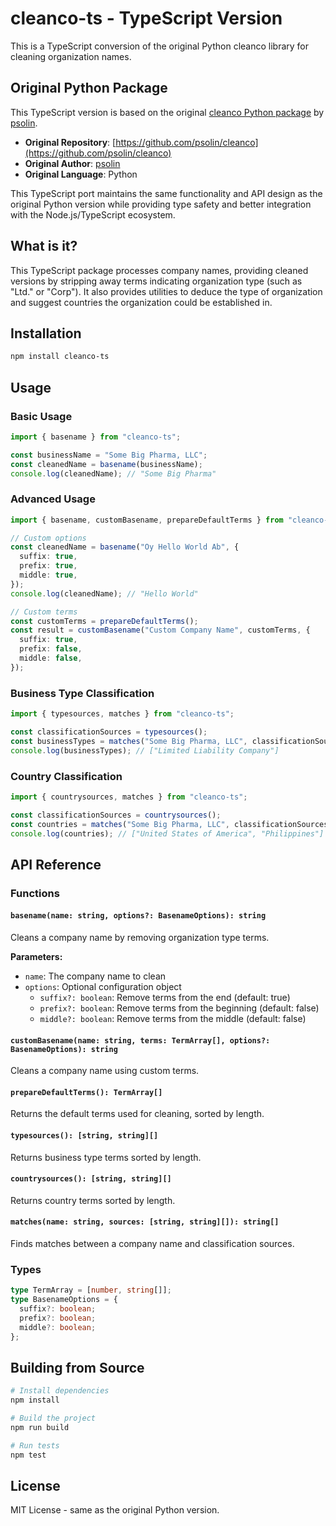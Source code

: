 # cleanco-ts - TypeScript Version

This is a TypeScript conversion of the original Python cleanco library for cleaning organization names.

## Original Python Package

This TypeScript version is based on the original [cleanco Python package](https://github.com/psolin/cleanco) by [psolin](https://github.com/psolin).

- **Original Repository**: [https://github.com/psolin/cleanco](https://github.com/psolin/cleanco)
- **Original Author**: [psolin](https://github.com/psolin)
- **Original Language**: Python

This TypeScript port maintains the same functionality and API design as the original Python version while providing type safety and better integration with the Node.js/TypeScript ecosystem.

## What is it?

This TypeScript package processes company names, providing cleaned versions by stripping away terms indicating organization type (such as "Ltd." or "Corp"). It also provides utilities to deduce the type of organization and suggest countries the organization could be established in.

## Installation

```bash
npm install cleanco-ts
```

## Usage

### Basic Usage

```typescript
import { basename } from "cleanco-ts";

const businessName = "Some Big Pharma, LLC";
const cleanedName = basename(businessName);
console.log(cleanedName); // "Some Big Pharma"
```

### Advanced Usage

```typescript
import { basename, customBasename, prepareDefaultTerms } from "cleanco-ts";

// Custom options
const cleanedName = basename("Oy Hello World Ab", {
  suffix: true,
  prefix: true,
  middle: true,
});
console.log(cleanedName); // "Hello World"

// Custom terms
const customTerms = prepareDefaultTerms();
const result = customBasename("Custom Company Name", customTerms, {
  suffix: true,
  prefix: false,
  middle: false,
});
```

### Business Type Classification

```typescript
import { typesources, matches } from "cleanco-ts";

const classificationSources = typesources();
const businessTypes = matches("Some Big Pharma, LLC", classificationSources);
console.log(businessTypes); // ["Limited Liability Company"]
```

### Country Classification

```typescript
import { countrysources, matches } from "cleanco-ts";

const classificationSources = countrysources();
const countries = matches("Some Big Pharma, LLC", classificationSources);
console.log(countries); // ["United States of America", "Philippines"]
```

## API Reference

### Functions

#### `basename(name: string, options?: BasenameOptions): string`

Cleans a company name by removing organization type terms.

**Parameters:**

- `name`: The company name to clean
- `options`: Optional configuration object
  - `suffix?: boolean`: Remove terms from the end (default: true)
  - `prefix?: boolean`: Remove terms from the beginning (default: false)
  - `middle?: boolean`: Remove terms from the middle (default: false)

#### `customBasename(name: string, terms: TermArray[], options?: BasenameOptions): string`

Cleans a company name using custom terms.

#### `prepareDefaultTerms(): TermArray[]`

Returns the default terms used for cleaning, sorted by length.

#### `typesources(): [string, string][]`

Returns business type terms sorted by length.

#### `countrysources(): [string, string][]`

Returns country terms sorted by length.

#### `matches(name: string, sources: [string, string][]): string[]`

Finds matches between a company name and classification sources.

### Types

```typescript
type TermArray = [number, string[]];
type BasenameOptions = {
  suffix?: boolean;
  prefix?: boolean;
  middle?: boolean;
};
```

## Building from Source

```bash
# Install dependencies
npm install

# Build the project
npm run build

# Run tests
npm test
```

## License

MIT License - same as the original Python version.
